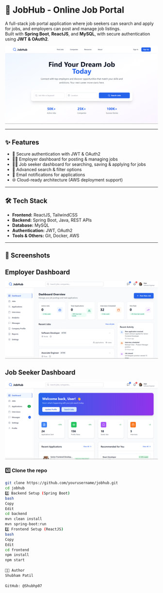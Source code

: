 # 🚀 JobHub - Online Job Portal

A full-stack job portal application where job seekers can search and apply for jobs, and employers can post and manage job listings.  
Built with **Spring Boot**, **ReactJS**, and **MySQL**, with secure authentication using **JWT & OAuth2**.

![image alt](https://github.com/Shubhp07/JobHub/blob/6bcf54eccd5c14d5057c6b5d8a50f53d63400a8e/Screenshot%202025-08-19%20001515.png)

---

## ✨ Features
- 🔑 Secure authentication with JWT & OAuth2  
- 👨‍💼 Employer dashboard for posting & managing jobs  
- 👩‍💻 Job seeker dashboard for searching, saving & applying for jobs  
- 🔎 Advanced search & filter options  
- 📩 Email notifications for applications  
- 🌐 Cloud-ready architecture (AWS deployment support)  

---

## 🛠️ Tech Stack
- **Frontend:** ReactJS, TailwindCSS  
- **Backend:** Spring Boot, Java, REST APIs  
- **Database:** MySQL  
- **Authentication:** JWT, OAuth2  
- **Tools & Others:** Git, Docker, AWS  

---

## 📸 Screenshots
Employer Dashboard
---
![image alt](https://github.com/Shubhp07/JobHub/blob/3c94a0e7662d0464d25cc74d60d91633f64316c1/Screenshot%202025-08-19%20002614.png)

Job Seeker Dashboard
---
![image alt](https://github.com/Shubhp07/JobHub/blob/c9fda8f6149e1bedc98eecddc8ad90f4dd87a254/Screenshot%202025-08-19%20002650.png)


### 1️⃣ Clone the repo
```bash
git clone https://github.com/yourusername/jobhub.git
cd jobhub
2️⃣ Backend Setup (Spring Boot)
bash
Copy
Edit
cd backend
mvn clean install
mvn spring-boot:run
3️⃣ Frontend Setup (ReactJS)
bash
Copy
Edit
cd frontend
npm install
npm start

👨‍💻 Author
Shubham Patil

GitHub: @Shubhp07
